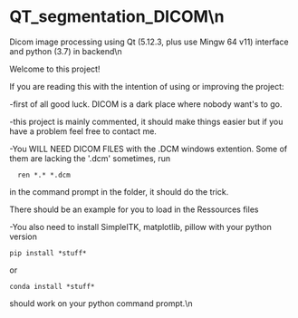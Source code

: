 # QT_segmentation_DICOM\n
Dicom image processing using Qt (5.12.3, plus use Mingw 64 v11) interface and python (3.7) in backend\n

Welcome to this project!

If you are reading this with the intention of using or improving the project:

  -first of all good luck. DICOM is a dark place where nobody want's to go.
  
  -this project is mainly commented, it should make things easier but if you have a problem feel free to contact me. 
  
  -You WILL NEED DICOM FILES with the .DCM windows extention. Some of them are lacking the '.dcm' sometimes, run 
  ```
    ren *.* *.dcm 
  ```
   in the command prompt in the folder, it should do the trick.
    
   There should be an example for you to load in the Ressources files
    
  -You also need to install SimpleITK, matplotlib, pillow with your python version 
  
  ```
  pip install *stuff*
  ```
  
  or 
  ```
  conda install *stuff*
  ```
  should work on your python command prompt.\n
